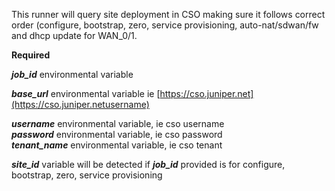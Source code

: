 This runner will query site deployment in CSO making sure it follows correct order (configure, bootstrap, zero, service provisioning, auto-nat/sdwan/fw and dhcp update for WAN_0/1.

**Required**

***job_id*** environmental variable

***base_url*** environmental variable ie [https://cso.juniper.net](https://cso.juniper.netusername)

***username*** environmental variable, ie cso username  
***password*** environmental variable, ie cso password  
***tenant_name*** environmental variable, ie cso tenant

***site_id*** variable will be detected if ***job_id*** provided is for configure, bootstrap, zero, service provisioning
